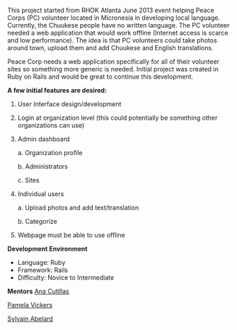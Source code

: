 This project started from RHOK Atlanta June 2013 event helping Peace Corps (PC) volunteer located in Micronesia in developing local language. Currently, the Chuukese people have no written language. The PC volunteer needed a web application that would work offline (Internet access is scarce and low performance). The idea is that PC volunteers could take photos around town, upload them and add Chuukese and English translations. 

Peace Corp needs a web application specifically for all of their volunteer sites so something more generic is needed. Initial project was created in Ruby on Rails and would be great to continue this development.

**A few initial features are desired:**

1. User Interface design/development

2. Login at organization level (this could potentially be something other organizations can use)

3. Admin dashboard

   a. Organization profile

   b. Administrators

   c. Sites

4. Individual users

   a. Upload photos and add text/translation

   b. Categorize

5. Webpage must be able to use offline 

**Development Environment**
* Language: Ruby
* Framework: Rails
* Difficulty: Novice to Intermediate

**Mentors**
[Ana Cutillas](https://plus.google.com/+AnaCutillas/posts)

[Pamela Vickers](https://twitter.com/pwnela)

[Sylvain Abelard](https://twitter.com/abelar_s)
